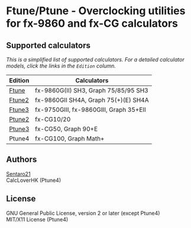 # Ftune/Ptune - Overclocking utilities for fx-9860 and fx-CG calculators

## Supported calculators

_This is a simplified list of supported calculators. For a detailed calculator models, click the links in the `Edition` column._

Edition                                                                     | Calculators
---                                                                         | ---
[Ftune](https://git.planet-casio.com/CalcLoverHK/Ftune-Ptune/wiki/Ftune)    | fx-9860G(II) SH3, Graph 75/85/95 SH3
[Ftune2](https://git.planet-casio.com/CalcLoverHK/Ftune-Ptune/wiki/Ftune2)  | fx-9860GII SH4A, Graph 75(+)(E) SH4A
[Ftune3](https://git.planet-casio.com/CalcLoverHK/Ftune-Ptune/wiki/Ftune3)  | fx-9750GIII, fx-9860GIII, Graph 35+EII
[Ptune2](https://git.planet-casio.com/CalcLoverHK/Ftune-Ptune/wiki/Ptune2)  | fx-CG10/20
[Ptune3](https://git.planet-casio.com/CalcLoverHK/Ftune-Ptune/wiki/Ptune3)  | fx-CG50, Graph 90+E
Ptune4 | fx-CG100, Graph Math+

## Authors

[Sentaro21](mailto:sentaro21@pm.matrix.jp)  
CalcLoverHK (Ptune4)

## License

GNU General Public License, version 2 or later (except Ptune4)  
MIT/X11 License (Ptune4)